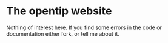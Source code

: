 # The opentip website

Nothing of interest here. If you find some errors in the code or documentation either fork, or tell me about it.